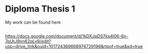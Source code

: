 # Diploma Thesis 1

My work can be found here



## 








https://docs.google.com/document/d/1kDXJpDS7ks4l06-6n-7pUtJ9nn62qLv9/edit?usp=drive_link&ouid=101724369668974729196&rtpof=true&sd=true
